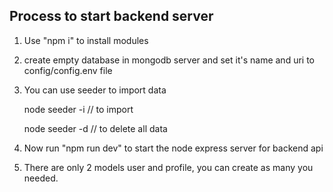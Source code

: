 Process to start backend server
--------------------------------------
1. Use "npm i" to install modules

2. create empty database in mongodb server and set it's name and uri to config/config.env file

3. You can use seeder to import data

    node seeder -i // to import

    node seeder -d // to delete all data
    

4. Now run "npm run dev" to start the node express server for backend api

5. There are only 2 models user and profile, you can create as many you needed.